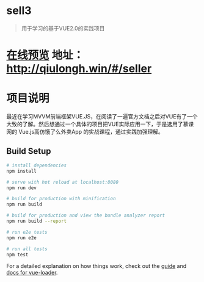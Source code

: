 # sell3

> 用于学习的基于VUE2.0的实践项目

# [在线预览](http://qiulongh.win/#/seller) 地址：http://qiulongh.win/#/seller
# 项目说明
最近在学习MVVM前端框架VUE.JS，在阅读了一遍官方文档之后对VUE有了一个大致的了解。然后想通过一个具体的项目把VUE实际应用一下，于是选用了慕课网的  Vue.js高仿饿了么外卖App 的实战课程，通过实践加强理解。

## Build Setup

``` bash
# install dependencies
npm install

# serve with hot reload at localhost:8080
npm run dev

# build for production with minification
npm run build

# build for production and view the bundle analyzer report
npm run build --report

# run e2e tests
npm run e2e

# run all tests
npm test
```

For a detailed explanation on how things work, check out the [guide](http://vuejs-templates.github.io/webpack/) and [docs for vue-loader](http://vuejs.github.io/vue-loader).
